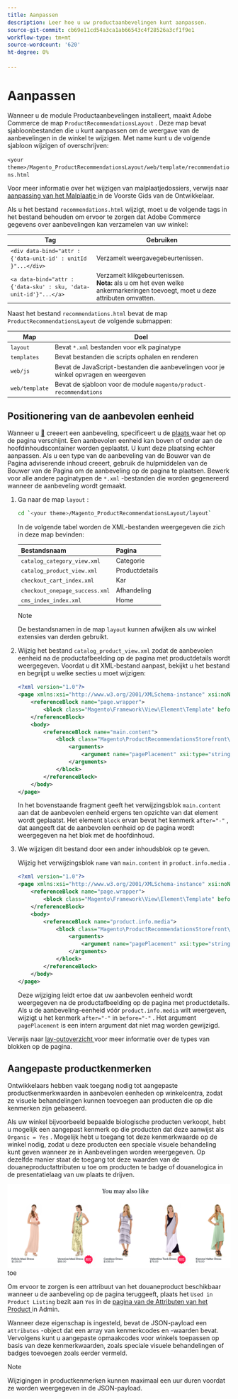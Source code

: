 ```yaml
---
title: Aanpassen
description: Leer hoe u uw productaanbevelingen kunt aanpassen.
source-git-commit: cb69e11cd54a3ca1ab66543c4f28526a3cf1f9e1
workflow-type: tm+mt
source-wordcount: '620'
ht-degree: 0%

---
```


# Aanpassen

Wanneer u de module Productaanbevelingen installeert, maakt Adobe Commerce de map `ProductRecommendationsLayout` . Deze map bevat sjabloonbestanden die u kunt aanpassen om de weergave van de aanbevelingen in de winkel te wijzigen. Met name kunt u de volgende sjabloon wijzigen of overschrijven:

`<your theme>/Magento_ProductRecommendationsLayout/web/template/recommendations.html`

Voor meer informatie over het wijzigen van malplaatjedossiers, verwijs naar [ aanpassing van het Malplaatje ](https://developer.adobe.com/commerce/frontend-core/guide/templates/walkthrough/) in de Voorste Gids van de Ontwikkelaar.

Als u het bestand `recommendations.html` wijzigt, moet u de volgende tags in het bestand behouden om ervoor te zorgen dat Adobe Commerce gegevens over aanbevelingen kan verzamelen van uw winkel:

| Tag | Gebruiken |
|---|---|
| `<div data-bind="attr : {'data-unit-id' : unitId }"...</div>` | Verzamelt weergavegebeurtenissen. |
| `<a data-bind="attr : {'data-sku' : sku, 'data-unit-id'}"...</a>` | Verzamelt klikgebeurtenissen. <br/>**Nota:** als u om het even welke ankermarkeringen toevoegt, moet u deze attributen omvatten. |

Naast het bestand `recommendations.html` bevat de map `ProductRecommendationsLayout` de volgende submappen:

| Map | Doel |
|---|---|
| `layout` | Bevat `*.xml` bestanden voor elk paginatype |
| `templates` | Bevat bestanden die scripts ophalen en renderen |
| `web/js` | Bevat de JavaScript-bestanden die aanbevelingen voor je winkel opvragen en weergeven |
| `web/template` | Bevat de sjabloon voor de module `magento/product-recommendations` |

## Positionering van de aanbevolen eenheid

Wanneer u [&#128279;](create.md) creeert een aanbeveling, specificeert u de [ plaats ](placement.md) waar het op de pagina verschijnt. Een aanbevolen eenheid kan boven of onder aan de hoofdinhoudscontainer worden geplaatst. U kunt deze plaatsing echter aanpassen. Als u een type van de aanbeveling van de Bouwer van de Pagina adviserende inhoud creeert, gebruik de hulpmiddelen van de Bouwer van de Pagina om de aanbeveling op de pagina te plaatsen. Bewerk voor alle andere paginatypen de `*.xml` -bestanden die worden gegenereerd wanneer de aanbeveling wordt gemaakt.

1. Ga naar de map `layout` :

   ```bash
   cd `<your theme>/Magento_ProductRecommendationsLayout/layout`
   ```

   In de volgende tabel worden de XML-bestanden weergegeven die zich in deze map bevinden:

   | Bestandsnaam | Pagina |
   |---|---|
   | `catalog_category_view.xml` | Categorie |
   | `catalog_product_view.xml` | Productdetails |
   | `checkout_cart_index.xml` | Kar |
   | `checkout_onepage_success.xml` | Afhandeling |
   | `cms_index_index.xml` | Home |

   >[!NOTE]
   >
   >De bestandsnamen in de map `layout` kunnen afwijken als uw winkel extensies van derden gebruikt.

1. Wijzig het bestand `catalog_product_view.xml` zodat de aanbevolen eenheid na de productafbeelding op de pagina met productdetails wordt weergegeven. Voordat u dit XML-bestand aanpast, bekijkt u het bestand en begrijpt u welke secties u moet wijzigen:

   ```xml
   <?xml version="1.0"?>
   <page xmlns:xsi="http://www.w3.org/2001/XMLSchema-instance" xsi:noNamespaceSchemaLocation="urn:magento:framework:View/Layout/etc/page_configuration.xsd">
       <referenceBlock name="page.wrapper">
           <block class="Magento\Framework\View\Element\Template" before="-" name="product_recommendations_fetcher" template="Magento_ProductRecommendationsStorefront::fetcher.phtml" />
       </referenceBlock>
       <body>
           <referenceBlock name="main.content">
               <block class="Magento\ProductRecommendationsStorefront\Block\Renderer" after="-" name="product_recommendations_product_below_content" template="Magento_ProductRecommendationsStorefront::renderer.phtml">
                   <arguments>
                       <argument name="pagePlacement" xsi:type="string">below-main-content</argument>
                   </arguments>
               </block>
           </referenceBlock>
       </body>
   </page>
   ```

   In het bovenstaande fragment geeft het verwijzingsblok `main.content` aan dat de aanbevolen eenheid ergens ten opzichte van dat element wordt geplaatst. Het element `block` ervan bevat het kenmerk `after="-"` , dat aangeeft dat de aanbevolen eenheid op de pagina wordt weergegeven na het blok met de hoofdinhoud.

1. We wijzigen dit bestand door een ander inhoudsblok op te geven.

   Wijzig het verwijzingsblok `name` van `main.content` in `product.info.media` .

   ```xml
   <?xml version="1.0"?>
   <page xmlns:xsi="http://www.w3.org/2001/XMLSchema-instance" xsi:noNamespaceSchemaLocation="urn:magento:framework:View/Layout/etc/page_configuration.xsd">
       <referenceBlock name="page.wrapper">
           <block class="Magento\Framework\View\Element\Template" before="-" name="product_recommendations_fetcher" template="Magento_ProductRecommendationsStorefront::fetcher.phtml" />
       </referenceBlock>
       <body>
           <referenceBlock name="product.info.media">
               <block class="Magento\ProductRecommendationsStorefront\Block\Renderer" after="-" name="product_recommendations_product_below_content" template="Magento_ProductRecommendationsStorefront::renderer.phtml">
                   <arguments>
                       <argument name="pagePlacement" xsi:type="string">below-main-content</argument>
                   </arguments>
               </block>
           </referenceBlock>
       </body>
   </page>
   ```

   Deze wijziging leidt ertoe dat uw aanbevolen eenheid wordt weergegeven na de productafbeelding op de pagina met productdetails. Als u de aanbeveling-eenheid vóór `product.info.media` wilt weergeven, wijzigt u het kenmerk `after="-"` in `before="-"` . Het argument `pagePlacement` is een intern argument dat niet mag worden gewijzigd.

Verwijs naar [ lay-outoverzicht ](https://developer.adobe.com/commerce/frontend-core/guide/layouts/) voor meer informatie over de types van blokken op de pagina.

## Aangepaste productkenmerken

Ontwikkelaars hebben vaak toegang nodig tot aangepaste productkenmerkwaarden in aanbevolen eenheden op winkelcentra, zodat ze visuele behandelingen kunnen toevoegen aan producten die op die kenmerken zijn gebaseerd.

Als uw winkel bijvoorbeeld bepaalde biologische producten verkoopt, hebt u mogelijk een aangepast kenmerk op die producten dat deze aanwijst als `Organic = Yes` . Mogelijk hebt u toegang tot deze kenmerkwaarde op de winkel nodig, zodat u deze producten een speciale visuele behandeling kunt geven wanneer ze in Aanbevelingen worden weergegeven. Op dezelfde manier staat de toegang tot deze waarden van de douaneproductattributen u toe om producten te badge of douanelogica in de presentatielaag van uw plaats te drijven.

![ voeg Badge ](assets/unit-custom.png) toe

Om ervoor te zorgen is een attribuut van het douaneproduct beschikbaar wanneer u de aanbeveling op de pagina teruggeeft, plaats het `Used in Product Listing` bezit aan `Yes` in de [ pagina van de Attributen van het Product ](https://experienceleague.adobe.com/docs/commerce-admin/catalog/product-attributes/create/attribute-product-create.html?lang=nl-NL) in Admin.

Wanneer deze eigenschap is ingesteld, bevat de JSON-payload een `attributes` -object dat een array van kenmerkcodes en -waarden bevat. Vervolgens kunt u aangepaste opmaakcodes voor winkels toepassen op basis van deze kenmerkwaarden, zoals speciale visuele behandelingen of badges toevoegen zoals eerder vermeld.

>[!NOTE]
>
>Wijzigingen in productkenmerken kunnen maximaal een uur duren voordat ze worden weergegeven in de JSON-payload.
